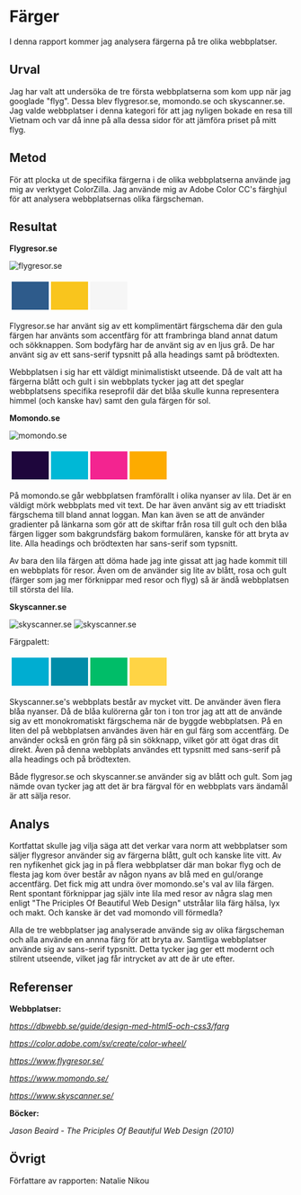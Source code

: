 
Färger
=======================

I denna rapport kommer jag analysera färgerna på tre olika webbplatser.

Urval
-----------------------

Jag har valt att undersöka de tre första webbplatserna som kom upp när jag googlade "flyg". Dessa blev flygresor.se, momondo.se och  skyscanner.se. Jag valde webbplatser i denna kategori för att jag nyligen bokade en resa till Vietnam och var då inne på alla dessa sidor för att jämföra priset på mitt flyg.

Metod
-----------------------

För att plocka ut de specifika färgerna i de olika webbplatserna använde jag mig av verktyget ColorZilla. Jag använde mig av Adobe Color CC's färghjul för att analysera webbplatsernas olika färgscheman.

Resultat
-----------------------

**Flygresor.se**

![flygresor.se](image/flygresor.jpg?w=700)

<table style="border-spacing: 4px; border-collapse: separate">
<tr>
<td style="height: 50px; width: 50px; background-color: #2e5b8b">
<td style="height: 50px; width: 50px; background-color: #F9C51D">
<td style="height: 50px; width: 50px; background-color: #f6f6f6">
</tr>
</table>

Flygresor.se har använt sig av ett komplimentärt färgschema där den gula färgen har använts som accentfärg för att frambringa bland annat datum och sökknappen. Som bodyfärg har de använt sig av en ljus grå.
De har använt sig av ett sans-serif typsnitt på alla headings samt på brödtexten.

Webbplatsen i sig har ett väldigt minimalistiskt utseende. Då de valt att ha färgerna blått och gult i sin webbplats tycker jag att det speglar webbplatsens specifika reseprofil där det blåa skulle kunna representera himmel (och kanske hav) samt den gula färgen för sol.

**Momondo.se**

![momondo.se](image/momondo.jpg?w=700)

<table style="border-spacing: 4px; border-collapse: separate">
<tr>
<td style="height: 50px; width: 50px; background-color: #1e063c">
<td style="height: 50px; width: 50px; background-color: #00b8d6">
<td style="height: 50px; width: 50px; background-color: #f32490">
<td style="height: 50px; width: 50px; background-color: #fdab00">
</tr>
</table>

På momondo.se går webbplatsen framförallt i olika nyanser av lila. Det är en väldigt mörk webbplats med vit text. De har även använt sig av ett triadiskt färgschema till bland annat loggan. Man kan även se att de använder gradienter på länkarna som gör att de skiftar från rosa till gult och den blåa färgen ligger som bakgrundsfärg bakom formulären, kanske för att bryta av lite.
Alla headings och brödtexten har sans-serif som typsnitt.

Av bara den lila färgen att döma hade jag inte gissat att jag hade kommit till en webbplats för resor. Även om de använder sig lite av blått, rosa och gult (färger som jag mer förknippar med resor och flyg) så är ändå webbplatsen till största del lila.

**Skyscanner.se**

![skyscanner.se](image/skyscanner.jpg?w=700)
![skyscanner.se](image/skyscanner2.jpg?w=700)

Färgpalett:
<table style="border-spacing: 4px; border-collapse: separate">
<tr>
<td style="height: 50px; width: 50px; background-color: #00add1">
<td style="height: 50px; width: 50px; background-color: #008ca8">
<td style="height: 50px; width: 50px; background-color: #00bd68">
<td style="height: 50px; width: 50px; background-color: #ffd445">
</tr>
</table>

Skyscanner.se's webbplats består av mycket vitt. De använder även flera blåa nyanser. Då de blåa kulörerna går ton i ton tror jag att att de använde sig av ett monokromatiskt färgschema när de byggde webbplatsen. På en liten del på webbplatsen användes även här en gul färg som accentfärg. De använder också en grön färg på sin sökknapp, vilket gör att ögat dras dit direkt.
Även på denna webbplats användes ett typsnitt med sans-serif på alla headings och på brödtexten.

Både flygresor.se och skyscanner.se använder sig av blått och gult. Som jag nämde ovan tycker jag att det är bra färgval för en webbplats vars ändamål är att sälja resor.

Analys
-----------------------

Kortfattat skulle jag vilja säga att det verkar vara norm att webbplatser som säljer flygresor använder sig av färgerna blått, gult och kanske lite vitt.
Av ren nyfikenhet gick jag in på flera webbplatser där man bokar flyg och de flesta jag kom över består av någon nyans av blå med en gul/orange accentfärg. Det fick mig att undra över momondo.se's val av lila färgen. Rent spontant förknippar jag själv inte lila med resor av några slag men enligt "The Priciples Of Beautiful Web Design" utstrålar lila färg hälsa, lyx och makt. Och kanske är det vad momondo vill förmedla?

Alla de tre webbplatser jag analyserade använde sig av olika färgscheman och alla använde en annna färg för att bryta av.
Samtliga webbplatser använde sig av sans-serif typsnitt. Detta tycker jag ger ett modernt och stilrent utseende, vilket jag får intrycket av att de är ute efter.

Referenser
-----------------------
**Webbplatser:**

*https://dbwebb.se/guide/design-med-html5-och-css3/farg*

*https://color.adobe.com/sv/create/color-wheel/*

*https://www.flygresor.se/*

*https://www.momondo.se/*

*https://www.skyscanner.se/*

**Böcker:**

*Jason Beaird - The Priciples Of Beautiful Web Design (2010)*

Övrigt
-----------------------

Författare av rapporten: Natalie Nikou
